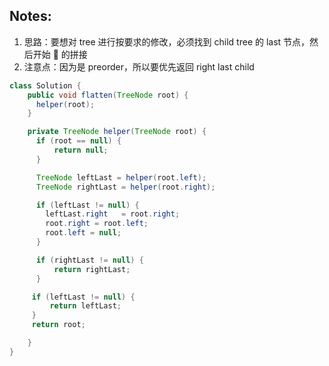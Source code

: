 ## Notes:

1. 思路：要想对 tree 进行按要求的修改，必须找到 child tree 的 last 节点，然后开始 🌲 的拼接
2. 注意点：因为是 preorder，所以要优先返回 right last child

```java
class Solution {
    public void flatten(TreeNode root) {
      helper(root);
    }

    private TreeNode helper(TreeNode root) {
      if (root == null) {
          return null;
      }

      TreeNode leftLast = helper(root.left);
      TreeNode rightLast = helper(root.right);

      if (leftLast != null) {
        leftLast.right   = root.right;
        root.right = root.left;
        root.left = null;
      }

      if (rightLast != null) {
          return rightLast;
      }

     if (leftLast != null) {
         return leftLast;
     }
     return root;

    }
}
```
